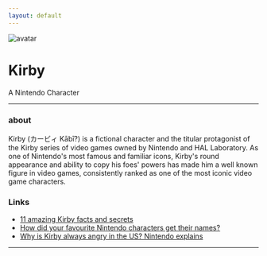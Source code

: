 ```yaml
---
layout: default
---
```


![avatar](我.jpg)

# Kirby

A Nintendo Character

- - -

### about

Kirby (カービィ Kābī?) is a fictional character and the titular protagonist of the Kirby series of video games owned by Nintendo and HAL Laboratory. As one of Nintendo's most famous and familiar icons, Kirby's round appearance and ability to copy his foes' powers has made him a well known figure in video games, consistently ranked as one of the most iconic video game characters. 

### Links

 * [11 amazing Kirby facts and secrets](http://www.officialnintendomagazine.co.uk/41729/11-amazing-kirby-facts-and-secrets/)
 * [How did your favourite Nintendo characters get their names?](http://www.officialnintendomagazine.co.uk/42153/how-did-mario-get-his-name-and-the-origins-of-your-favourite-nintendo-stars/?page=6)
 * [Why is Kirby always angry in the US? Nintendo explains](http://www.gamespot.com/articles/why-is-kirby-always-angry-in-the-us-nintendo-explains/1100-6419263/)

- - -
